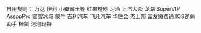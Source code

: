 自用规则：
万达
伊利
小蚕霸王餐
红果短剧
习酒
上汽大众
龙湖
SuperVIP
AssppPro
蜜雪冰城
蒙牛
吉利汽车
飞凡汽车
华住会
杰士邦
富友缴费通
IOS逆向助手
极氮
泡泡玛特
